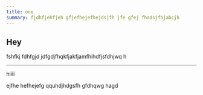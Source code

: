 ```yaml
---
title: one
summary: fjdhfjehfjeh gfjefhejefhejdsjfh jfe gfej fhadsjfhjabcjh
---
```

## Hey

fshfkj fdhfgjd jdfgdjfhqkfjakfjamfhihdfjsfdhjwq h



>

- - -

hiiii

ejfhe hefhejefg qquhdjhdgsfh  gfdhqwg hagd
